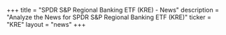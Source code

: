 +++
title = "SPDR S&P Regional Banking ETF (KRE) - News"
description = "Analyze the News for SPDR S&P Regional Banking ETF (KRE)"
ticker = "KRE"
layout = "news"
+++

